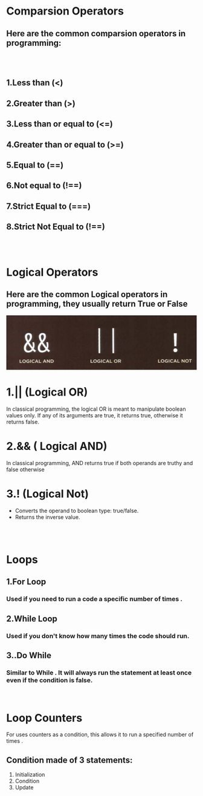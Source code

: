 # Comparsion Operators 

## Here are the common comparsion operators in programming:

<br> <br>

## 1.Less than (<) 

## 2.Greater than (>) 

## 3.Less than or equal to (<=) 

## 4.Greater than or equal to (>=) 

## 5.Equal to (==) 

## 6.Not equal to (!==)

## 7.Strict Equal to (===)

## 8.Strict Not Equal to (!==)


<br><br>

# Logical Operators 

## Here are the common Logical operators in programming, they usually return True or False

![](img11.png)

# 1.|| (Logical OR)

In classical programming, the logical OR is meant to manipulate boolean values only. If any of its arguments are true, it returns true, otherwise it returns false.

# 2.&& ( Logical AND)

In classical programming, AND returns true if both operands are truthy and false otherwise

# 3.! (Logical Not)

* Converts the operand to boolean type: true/false.
* Returns the inverse value.

<br>
<br>

# Loops

## 1.For Loop

### Used if you need to run a code  a specific number of times .

## 2.While Loop

### Used if you don't know how many times the code should run.

## 3..Do While 

### Similar to While . It will always run the statement at least once even if the condition is false.

<br>

# Loop Counters 

For uses counters as a condition, this allows it to run a specified number of times .

## Condition made of 3 statements:
1. Initialization
2. Condition
3. Update
